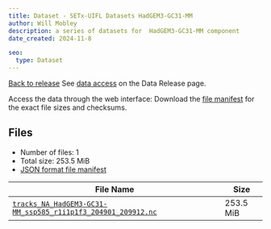 ```yaml
---
title: Dataset - SETx-UIFL Datasets HadGEM3-GC31-MM
author: Will Mobley
description: a series of datasets for  HadGEM3-GC31-MM component
date_created: 2024-11-8

seo:
  type: Dataset
---
```


[Back to release](./index.html#datasets)
See [data access](./index.html#data-access) on the Data Release page.

Access the data through the  web interface: 
Download the [file manifest](https://web.corral.tacc.utexas.edu//datasets//HadGEM3-GC31-MM/manifest.json) for the exact file sizes and checksums.

## Files

- Number of files: 1
- Total size: 253.5 MiB
- [JSON format file manifest](https://web.corral.tacc.utexas.edu//datasets//HadGEM3-GC31-MM/manifest.json)

|                                                                                                                File Name                                                                                                                |   Size    |
| --------------------------------------------------------------------------------------------------------------------------------------------------------------------------------------------------------------------------------------- | --------- |
| [`tracks_NA_HadGEM3-GC31-MM_ssp585_r1i1p1f3_204901_209912.nc`](https://web.corral.tacc.utexas.edu/setxuifl/tropical_cyclones/downscaled_cmip6_tracks/ssp585/HadGEM3-GC31-MM/tracks_NA_HadGEM3-GC31-MM_ssp585_r1i1p1f3_204901_209912.nc) | 253.5 MiB |
